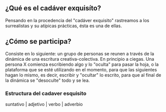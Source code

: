 ## ¿Qué es el cadáver exquisíto?

Pensando en la procedencia del "cadáver exquisito" rastreamos a los surrealistas y su atípicas prácticas, ésta es una de ellas. 

## ¿Cómo se participa?

Consiste en lo siguiente: un grupo de personas se reunen a través de la dinámica de una escritura creativa-colectiva. 
En principio a ciegas. Una persona X comienza escribiendo algo y lo "oculta" para pasar la hoja, o la plataforma que se esté
utilizando en el momento, para que las siguientes hagan lo mismo, es decir, escribir y "ocultar" lo escrito, para que al final 
de la dinámica se "desoculte" todo y se lea. 

### Estructura del cadaver esquisito 

suntativo | adjetivo | verbo | adverbio

